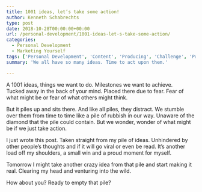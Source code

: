 ```yaml
---
title: 1001 ideas, let’s take some action!
author: Kenneth Schabrechts
type: post
date: 2018-10-28T00:00:00+00:00
url: /personal-development/1001-ideas-let-s-take-some-action/
categories:
  - Personal Development
  - Marketing Yourself
tags: ['Personal Development', 'Content', 'Producing', 'Challenge', 'Productivity']
summary: 'We all have so many ideas. Time to act upon them.'

---
```

A 1001 ideas, things we want to do. Milestones we want to achieve.  
Tucked away in the back of your mind. Placed there due to fear. Fear of what might be or fear of what others might think.

But it piles up and sits there. And like all piles, they distract. We stumble over them from time to time like a pile of rubbish in our way. Unaware of the diamond that the pile could contain. But we wonder, wonder of what might be if we just take action.

I just wrote this post. Taken straight from my pile of ideas. Unhindered by other people’s thoughts and if it will go viral or even be read. It’s another load off my shoulders, a small win and a proud moment for myself.

Tomorrow I might take another crazy idea from that pile and start making it real. Clearing my head and venturing into the wild.

How about you? Ready to empty that pile?